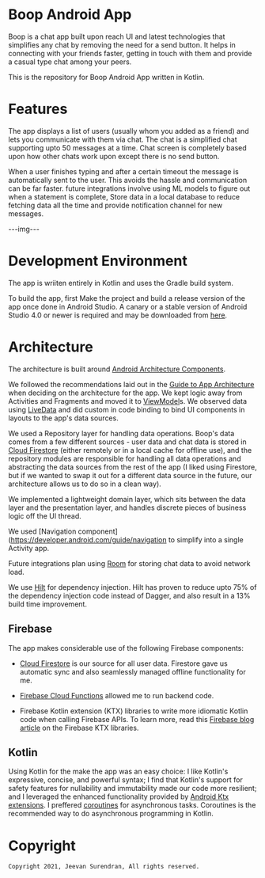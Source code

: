 Boop Android App
=================
Boop is a chat app built upon reach UI and latest technologies that simplifies any chat by removing the need for a send button. It helps in connecting with your friends faster, getting in touch with them and provide a casual type chat among your peers. 

This is the repository for Boop Android App written in Kotlin.

# Features

The app displays a list of users (usually whom you added as a friend) and lets you communicate with them via chat. The chat is a simplified chat supporting upto 50 messages at a time. Chat screen is completely based upon how other chats work upon except there is no send button.

When a user finishes typing and after a certain timeout the message is automatically sent to the user. This avoids the hassle and communication can be far faster. future integrations involve using ML models to figure out when a statement is complete, Store data in a local database to reduce fetching data all the time and provide notification channel for new messages.

---img---

# Development Environment

The app is wriiten entirely in Kotlin and uses the Gradle build system.

To build the app, first Make the project and build a release version of the app once done in Android Studio. A canary or a stable version of Android Studio 4.0 or newer is required and may be downloaded from [here](https://developer.android.com/studio).

# Architecture

The architecture is built around [Android Architecture Components](https://developer.android.com/topic/libraries/architecture/).

We followed the recommendations laid out in the [Guide to App Architecture](https://developer.android.com/jetpack/docs/guide) when deciding on the architecture for the app. We kept logic away from Activities and Fragments and moved it to [ViewModel](https://developer.android.com/topic/libraries/architecture/viewmodel)s.
We observed data using [LiveData](https://developer.android.com/topic/libraries/architecture/livedata) and did custom in code binding  to bind UI components in layouts to the app's data sources.

We used a Repository layer for handling data operations. Boop's data comes from a few different sources -  user data and chat data is stored in [Cloud Firestore](https://firebase.google.com/docs/firestore/) (either remotely or in a local cache for offline use), and the repository modules are responsible for handling all data operations and abstracting the data sources from the rest of the app (I liked using Firestore, but if we wanted to swap it out for a different data source in the future, our architecture allows us to do so in a clean way).

We implemented a lightweight domain layer, which sits between the data layer and the presentation layer, and handles discrete pieces of business logic off
the UI thread.

We used [Navigation component](https://developer.android.com/guide/navigation to simplify into a single Activity app.

Future integrations plan using [Room](https://developer.android.com/jetpack/androidx/releases/room) for storing chat data to avoid network load.

We use [Hilt](https://developer.android.com/training/dependency-injection/hilt-android) for dependency injection. Hilt has proven to reduce upto 75% of the dependency injection code instead of Dagger, and also result in a 13% build time improvement.

## Firebase

The app makes considerable use of the following Firebase components:

-  [Cloud Firestore](https://firebase.google.com/docs/firestore/) is our source for all user data. Firestore gave us automatic sync and also seamlessly managed offline functionality for me.

- [Firebase Cloud Functions](https://firebase.google.com/docs/functions/) allowed me to run backend code.

- Firebase Kotlin extension (KTX) libraries to write more idiomatic Kotlin code when calling Firebase APIs. To learn more, read this [Firebase blog article](https://firebase.googleblog.com/2020/03/firebase-kotlin-ga.html) on the Firebase KTX libraries.

## Kotlin

Using Kotlin for the make the app was an easy choice: I like Kotlin's expressive, concise, and powerful syntax; I find that Kotlin's support for safety features for
nullability and immutability made our code more resilient; and I leveraged the enhanced functionality provided by [Android Ktx extensions](https://developer.android.com/kotlin/ktx). I preffered [coroutines](https://developer.android.com/kotlin/coroutines) for asynchronous tasks. Coroutines is the recommended way to do asynchronous programming in Kotlin.

# Copyright

    Copyright 2021, Jeevan Surendran, All rights reserved.
